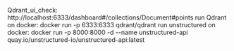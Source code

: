 Qdrant_ui_check: http://localhost:6333/dashboard#/collections/Document#points
run Qdrant on docker: docker run -p 6333:6333 qdrant/qdrant
run unstructured on docker: docker run -p 8000:8000 -d --name unstructured-api quay.io/unstructured-io/unstructured-api:latest
